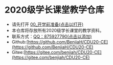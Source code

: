 # 2020级学长课堂教学仓库

- 请先打开 [00_开学前准备(点击以打开)](00_开学前准备) 
- 本仓库将存放所有2020级学长课堂的教学资料。
- 联系方式：[QQ：875927790(点击以添加)](http://wpa.qq.com/msgrd?v=3&uin=875927790&site=qq&menu=yes) 
- Github:[https://github.com/BenjiaH/CDU20-CE](https://github.com/BenjiaH/CDU20-CE)
- Gitee:[https://gitee.com/benjiah/CDU20-CE](https://gitee.com/benjiah/CDU20-CE)